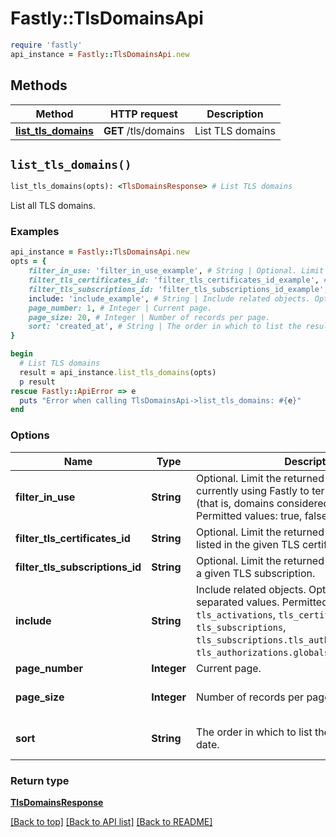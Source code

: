 # Fastly::TlsDomainsApi


```ruby
require 'fastly'
api_instance = Fastly::TlsDomainsApi.new
```

## Methods

| Method | HTTP request | Description |
| ------ | ------------ | ----------- |
| [**list_tls_domains**](TlsDomainsApi.md#list_tls_domains) | **GET** /tls/domains | List TLS domains |


## `list_tls_domains()`

```ruby
list_tls_domains(opts): <TlsDomainsResponse> # List TLS domains
```

List all TLS domains.

### Examples

```ruby
api_instance = Fastly::TlsDomainsApi.new
opts = {
    filter_in_use: 'filter_in_use_example', # String | Optional. Limit the returned domains to those currently using Fastly to terminate TLS with SNI (that is, domains considered \"in use\") Permitted values: true, false.
    filter_tls_certificates_id: 'filter_tls_certificates_id_example', # String | Optional. Limit the returned domains to those listed in the given TLS certificate's SAN list.
    filter_tls_subscriptions_id: 'filter_tls_subscriptions_id_example', # String | Optional. Limit the returned domains to those for a given TLS subscription.
    include: 'include_example', # String | Include related objects. Optional, comma-separated values. Permitted values: `tls_activations`, `tls_certificates`, `tls_subscriptions`, `tls_subscriptions.tls_authorizations`, and `tls_authorizations.globalsign_email_challenge`. 
    page_number: 1, # Integer | Current page.
    page_size: 20, # Integer | Number of records per page.
    sort: 'created_at', # String | The order in which to list the results by creation date.
}

begin
  # List TLS domains
  result = api_instance.list_tls_domains(opts)
  p result
rescue Fastly::ApiError => e
  puts "Error when calling TlsDomainsApi->list_tls_domains: #{e}"
end
```

### Options

| Name | Type | Description | Notes |
| ---- | ---- | ----------- | ----- |
| **filter_in_use** | **String** | Optional. Limit the returned domains to those currently using Fastly to terminate TLS with SNI (that is, domains considered \&quot;in use\&quot;) Permitted values: true, false. | [optional] |
| **filter_tls_certificates_id** | **String** | Optional. Limit the returned domains to those listed in the given TLS certificate&#39;s SAN list. | [optional] |
| **filter_tls_subscriptions_id** | **String** | Optional. Limit the returned domains to those for a given TLS subscription. | [optional] |
| **include** | **String** | Include related objects. Optional, comma-separated values. Permitted values: `tls_activations`, `tls_certificates`, `tls_subscriptions`, `tls_subscriptions.tls_authorizations`, and `tls_authorizations.globalsign_email_challenge`.  | [optional] |
| **page_number** | **Integer** | Current page. | [optional] |
| **page_size** | **Integer** | Number of records per page. | [optional][default to 20] |
| **sort** | **String** | The order in which to list the results by creation date. | [optional][default to &#39;created_at&#39;] |

### Return type

[**TlsDomainsResponse**](TlsDomainsResponse.md)

[[Back to top]](#) [[Back to API list]](../../README.md#endpoints)
[[Back to README]](../../README.md)
